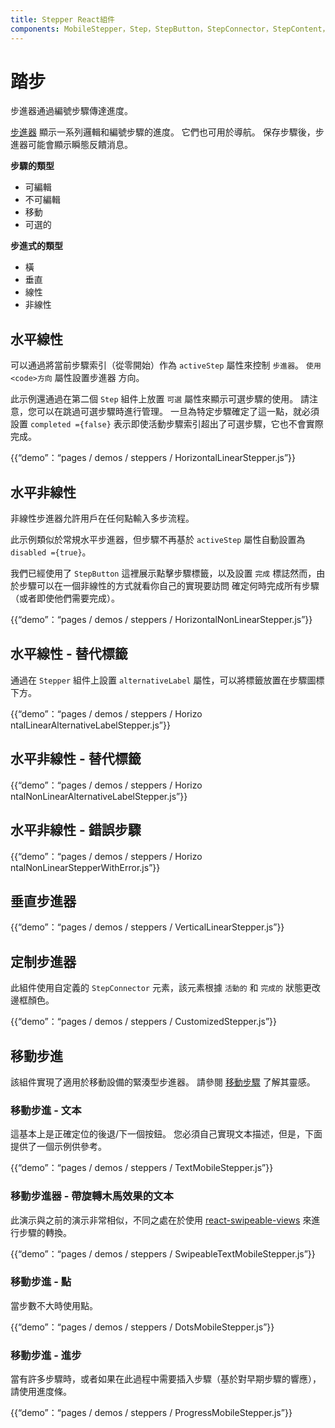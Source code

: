 ```yaml
---
title: Stepper React組件
components: MobileStepper，Step，StepButton，StepConnector，StepContent，StepIcon，StepLabel，Stepper
---
```

# 踏步

<p class="description">步進器通過編號步驟傳達進度。</p>

[步進器](https://material.io/archive/guidelines/components/steppers.html) 顯示一系列邏輯和編號步驟的進度。 它們也可用於導航。 保存步驟後，步進器可能會顯示瞬態反饋消息。

**步驟的類型**

- 可編輯
- 不可編輯
- 移動
- 可選的

**步進式的類型**

- 橫
- 垂直
- 線性
- 非線性

## 水平線性

可以通過將當前步驟索引（從零開始）作為 `activeStep` 屬性來控制 `步進器`。 `使用 <code>方向` 屬性設置步進器</code> 方向。

此示例還通過在第二個 `Step` 組件上放置 `可選` 屬性來顯示可選步驟的使用。 請注意，您可以在跳過可選步驟時進行管理。 一旦為特定步驟確定了這一點，就必須設置 `completed ={false}` 表示即使活動步驟索引超出了可選步驟，它也不會實際完成。

{{“demo”：“pages / demos / steppers / Horizo​​ntalLinearStepper.js”}}

## 水平非線性

非線性步進器允許用戶在任何點輸入多步流程。

此示例類似於常規水平步進器，但步驟不再基於 `activeStep` 屬性自動設置為 `disabled ={true}`。

我們已經使用了 `StepButton` 這裡展示點擊步驟標籤，以及設置 `完成` 標誌然而，由於步驟可以在一個非線性的方式就看你自己的實現要訪問 確定何時完成所有步驟（或者即使他們需要完成）。

{{“demo”：“pages / demos / steppers / Horizo​​ntalNonLinearStepper.js”}}

## 水平線性 - 替代標籤

通過在 `Stepper` 組件上設置 `alternativeLabel` 屬性，可以將標籤放置在步驟圖標下方。

{{“demo”：“pages / demos / steppers / Horizo​​ntalLinearAlternativeLabelStepper.js”}}

## 水平非線性 - 替代標籤

{{“demo”：“pages / demos / steppers / Horizo​​ntalNonLinearAlternativeLabelStepper.js”}}

## 水平非線性 - 錯誤步驟

{{“demo”：“pages / demos / steppers / Horizo​​ntalNonLinearStepperWithError.js”}}

## 垂直步進器

{{“demo”：“pages / demos / steppers / VerticalLinearStepper.js”}}

## 定制步進器

此組件使用自定義的 `StepConnector` 元素，該元素根據 `活動的` 和 `完成的` 狀態更改邊框顏色。

{{“demo”：“pages / demos / steppers / CustomizedStepper.js”}}

## 移動步進

該組件實現了適用於移動設備的緊湊型步進器。 請參閱 [移動步驟](https://material.io/archive/guidelines/components/steppers.html#steppers-types-of-steps) 了解其靈感。

### 移動步進 - 文本

這基本上是正確定位的後退/下一個按鈕。 您必須自己實現文本描述，但是，下面提供了一個示例供參考。

{{“demo”：“pages / demos / steppers / TextMobileStepper.js”}}

### 移動步進器 - 帶旋轉木馬效果的文本

此演示與之前的演示非常相似，不同之處在於使用 [react-swipeable-views](https://github.com/oliviertassinari/react-swipeable-views) 來進行步驟的轉換。

{{“demo”：“pages / demos / steppers / SwipeableTextMobileStepper.js”}}

### 移動步進 - 點

當步數不大時使用點。

{{“demo”：“pages / demos / steppers / DotsMobileStepper.js”}}

### 移動步進 - 進步

當有許多步驟時，或者如果在此過程中需要插入步驟（基於對早期步驟的響應），請使用進度條。

{{“demo”：“pages / demos / steppers / ProgressMobileStepper.js”}}